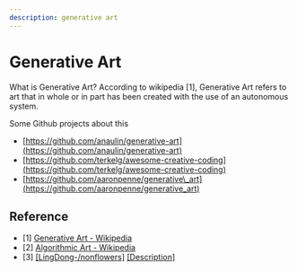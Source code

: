 ```yaml
---
description: generative art
---
```


# Generative Art

What is Generative Art? According to wikipedia \[1\], Generative Art refers to art that in whole or in part has been created with the use of an autonomous system.

Some Github projects about this

* [https://github.com/anaulin/generative-art](https://github.com/anaulin/generative-art)
* [https://github.com/terkelg/awesome-creative-coding](https://github.com/terkelg/awesome-creative-coding)
* [https://github.com/aaronpenne/generative\_art](https://github.com/aaronpenne/generative_art)

## Reference

* \[1\] [Generative Art - Wikipedia](https://en.wikipedia.org/wiki/Generative_art)
* \[2\] [Algorithmic Art - Wikipedia](https://en.wikipedia.org/wiki/Algorithmic_art)
* \[3\] [\[LingDong-/nonflowers\]](https://github.com/LingDong-/nonflowers) [\[Description\]](https://drive.google.com/file/d/1g1gVmRKdn4He0fgavvKt54tb6HmMYANU/view)



